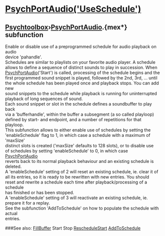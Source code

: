 # [PsychPortAudio('UseSchedule')](PsychPortAudio-UseSchedule) 
## [Psychtoolbox](Pyschtoolbox)&#8250;[PsychPortAudio](PsychPortAudio).{mex*} subfunction


Enable or disable use of a preprogrammed schedule for audio playback on audio  
device 'pahandle'.  
Schedules are similar to playlists on your favorite audio player. A schedule  
allows to define a sequence of distinct sounds to play in succession. When  
[PsychPortAudio](PsychPortAudio)('Start') is called, processing of the schedule begins and the  
first programmed sound snippet is played, followed by the 2nd, 3rd, ... until  
the whole schedule has been played once and playback stops. You can add new  
sound snippets to the schedule while playback is running for uninterrupted  
playback of long sequences of sound.  
Each sound snippet or slot in the schedule defines a soundbuffer to play back  
via a 'bufferhandle', within the buffer a subsegment (a so called playloop)  
defined by start- and endpoint, and a number of repetitions for that playloop.  
This subfunction allows to either enable use of schedules by setting the  
'enableSchedule' flag to 1, in which case a schedule with a maximum of 'maxSize'  
distinct slots is created ('maxSize' defaults to 128 slots), or to disable use  
of schedules by setting 'enableSchedule' to 0, in which case [PsychPortAudio](PsychPortAudio)  
reverts back to its normal playback behaviour and an existing schedule is  
deleted.  
A 'enableSchedule' setting of 2 will reset an existing schedule, ie. clear it of  
all its entries, so it is ready to be rewritten with new entries. You should  
reset and rewrite a schedule each time after playback/processing of a schedule  
has finished or has been stopped.  
A 'enableSchedule' setting of 3 will reactivate an existing schedule, ie.  
prepare it for a replay.  
See the subfunction 'AddToSchedule' on how to populate the schedule with actual  
entries.  
  


###See also:
[FillBuffer](PsychPortAudio-FillBuffer) Start Stop [RescheduleStart](PsychPortAudio-RescheduleStart) [AddToSchedule](PsychPortAudio-AddToSchedule)
